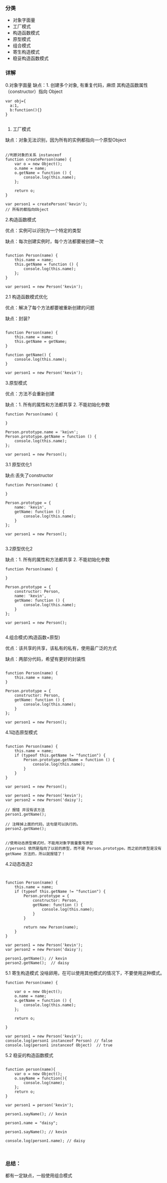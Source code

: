 ### 分类
* 对象字面量
* 工厂模式
* 构造函数模式
* 原型模式
* 组合模式
* 寄生构造模式
* 稳妥构造函数模式

### 详解

0.对象字面量
缺点：1. 创建多个对象, 有重复代码，麻烦
     其构造函数属性（constructor）指向 Object
```
var obj={
  a:1,
  b:function(){}
}


```
1. 工厂模式

缺点：对象无法识别，因为所有的实例都指向一个原型Object
```

//判断对象的关系 instanceof
function createPerson(name) {
    var o = new Object();
    o.name = name;
    o.getName = function () {
        console.log(this.name);
    };

    return o;
}

var person1 = createPerson('kevin');
// 所有的都指向Object
```

2.构造函数模式

优点：实例可以识别为一个特定的类型

缺点：每次创建实例时，每个方法都要被创建一次
```

function Person(name) {
    this.name = name;
    this.getName = function () {
        console.log(this.name);
    };
}

var person1 = new Person('kevin');
```

2.1 构造函数模式优化

优点：解决了每个方法都要被重新创建的问题

缺点：封装?

```

function Person(name) {
    this.name = name;
    this.getName = getName;
}

function getName() {
    console.log(this.name);
}

var person1 = new Person('kevin');

```


3.原型模式

优点：方法不会重新创建

缺点：1. 所有的属性和方法都共享 2. 不能初始化参数
```
function Person(name) {

}

Person.prototype.name = 'keivn';
Person.prototype.getName = function () {
    console.log(this.name);
};

var person1 = new Person();

```

3.1 原型优化1

缺点:丢失了constructor
```
function Person(name) {

}

Person.prototype = {
    name: 'kevin',
    getName: function () {
        console.log(this.name);
    }
};

var person1 = new Person();


```

3.2原型优化2

缺点：1. 所有的属性和方法都共享 2. 不能初始化参数
```
function Person(name) {

}

Person.prototype = {
    constructor: Person,
    name: 'kevin',
    getName: function () {
        console.log(this.name);
    }
};

var person1 = new Person();


```

4.组合模式(构造函数+原型)

优点：该共享的共享，该私有的私有，使用最广泛的方式

缺点：两部分代码，希望有更好的封装性

```

function Person(name) {
    this.name = name;
}

Person.prototype = {
    constructor: Person,
    getName: function () {
        console.log(this.name);
    }
};

var person1 = new Person();

```

4.1动态原型模式

```

function Person(name) {
    this.name = name;
    if (typeof this.getName != "function") {
        Person.prototype.getName = function () {
            console.log(this.name);
        }
    }
}

var person1 = new Person();

var person1 = new Person('kevin');
var person2 = new Person('daisy');

// 报错 并没有该方法  
person1.getName();

// 注释掉上面的代码，这句是可以执行的。
person2.getName();


//使用动态原型模式时，不能用对象字面量重写原型
//person1 依然是指向了以前的原型，而不是 Person.prototype。而之前的原型是没有 getName 方法的，所以就报错了！
```

4.2动态改造2

```


function Person(name) {
    this.name = name;
    if (typeof this.getName != "function") {
        Person.prototype = {
            constructor: Person,
            getName: function () {
                console.log(this.name);
            }
        }

        return new Person(name);
    }
}

var person1 = new Person('kevin');
var person2 = new Person('daisy');

person1.getName(); // kevin
person2.getName();  // daisy

```


5.1 寄生构造模式
没啥卵用，在可以使用其他模式的情况下，不要使用这种模式。
```
function Person(name) {

    var o = new Object();
    o.name = name;
    o.getName = function () {
        console.log(this.name);
    };

    return o;

}

var person1 = new Person('kevin');
console.log(person1 instanceof Person) // false
console.log(person1 instanceof Object)  // true

```

5.2 稳妥的构造函数模式

```

function person(name){
    var o = new Object();
    o.sayName = function(){
        console.log(name);
    };
    return o;
}

var person1 = person('kevin');

person1.sayName(); // kevin

person1.name = "daisy";

person1.sayName(); // kevin

console.log(person1.name); // daisy



```


### 总结：
都有一定缺点，一般使用组合模式